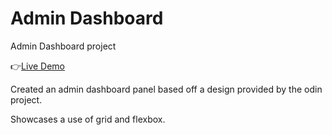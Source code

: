 # Admin Dashboard
Admin Dashboard project

:point_right:[Live Demo](https://superjim.github.io/Admin-Dashboard/)

Created an admin dashboard panel based off a design provided by the odin project.

Showcases a use of grid and flexbox.
